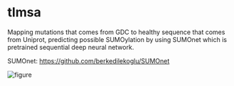 # tlmsa
Mapping mutations that comes from GDC to healthy sequence that comes from Uniprot, predicting possible SUMOylation by using SUMOnet which is pretrained sequential deep neural network.


SUMOnet: https://github.com/berkedilekoglu/SUMOnet






![figure](https://user-images.githubusercontent.com/72014272/187213152-2c1cb803-28bf-4cbf-8350-16fbc7763ce7.png)




 


